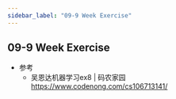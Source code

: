 ```yaml
---
sidebar_label: "09-9 Week Exercise"
---
```


## 09-9 Week Exercise



* 参考
  * 吴恩达机器学习ex8 | 码农家园  https://www.codenong.com/cs106713141/



